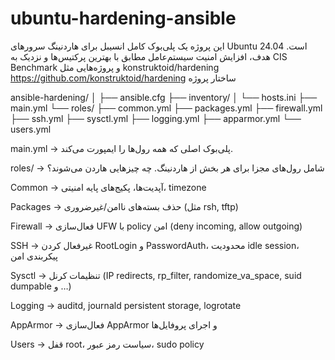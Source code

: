 # ubuntu-hardening-ansible
این پروژه یک پلی‌بوک کامل انسیبل برای هاردنینگ سرورهای Ubuntu 24.04 است.
هدف، افزایش امنیت سیستم‌عامل مطابق با بهترین پرکتیس‌ها و نزدیک به CIS Benchmark و پروژه‌هایی مثل konstruktoid/hardening https://github.com/konstruktoid/hardening
ساختار پروژه



ansible-hardening/
│
├── ansible.cfg
├── inventory/
│   └── hosts.ini
├── main.yml
└── roles/
    ├── common.yml
    ├── packages.yml
    ├── firewall.yml
    ├── ssh.yml
    ├── sysctl.yml
    ├── logging.yml
    ├── apparmor.yml
    └── users.yml

    
main.yml → پلی‌بوک اصلی که همه رول‌ها را ایمپورت می‌کند.

roles/ → شامل رول‌های مجزا برای هر بخش از هاردنینگ.
چه چیزهایی هاردن می‌شوند؟

Common → آپدیت‌ها، پکیج‌های پایه امنیتی، timezone

Packages → حذف بسته‌های ناامن/غیرضروری (مثل  rsh, tftp)

Firewall → فعال‌سازی UFW با policy امن (deny incoming, allow outgoing)

SSH → غیرفعال کردن RootLogin و PasswordAuth، محدودیت idle session، پیکربندی امن

Sysctl → تنظیمات کرنل (IP redirects, rp_filter, randomize_va_space, suid dumpable و …)

Logging → auditd, journald persistent storage, logrotate

AppArmor → فعال‌سازی AppArmor و اجرای پروفایل‌ها

Users → قفل root، سیاست رمز عبور، sudo policy
